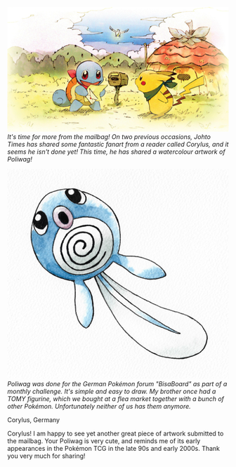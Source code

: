 

[![It's time for more from the mailbag! On two previous occasions, Johto Times has shared some fantastic fanart from a reader called Corylus, and it seems he isn't done yet! This time, he has shared a watercolour artwork of Poliwag!](/web/images/its-time-for-more-from-the-mailbag-on-two-previous-occasions-johto-times-has-shared-some-fantastic-f.jpeg)](/web/images/its-time-for-more-from-the-mailbag-on-two-previous-occasions-johto-times-has-shared-some-fantastic-f.jpeg)*It's time for more from the mailbag! On two previous occasions, Johto Times has shared some fantastic fanart from a reader called Corylus, and it seems he isn't done yet! This time, he has shared a watercolour artwork of Poliwag!*





[![Poliwag was done for the German Pokémon forum "BisaBoard" as part of a monthly challenge. It's simple and easy to draw. My brother once had a TOMY figurine, which we bought at a flea market together with a bunch of other Pokémon. Unfortunately neither of us has them anymore.](/web/images/poliwag-was-done-for-the-german-pokemon-forum-bisaboard-as-part-of-a-monthly-challenge-its-simple-an.jpeg)](/web/images/poliwag-was-done-for-the-german-pokemon-forum-bisaboard-as-part-of-a-monthly-challenge-its-simple-an.jpeg)*Poliwag was done for the German Pokémon forum "BisaBoard" as part of a monthly challenge. It's simple and easy to draw. My brother once had a TOMY figurine, which we bought at a flea market together with a bunch of other Pokémon. Unfortunately neither of us has them anymore.*



Corylus, Germany

Corylus! I am happy to see yet another great piece of artwork submitted to the mailbag. Your Poliwag is very cute, and reminds me of its early appearances in the Pokémon TCG in the late 90s and early 2000s. Thank you very much for sharing!